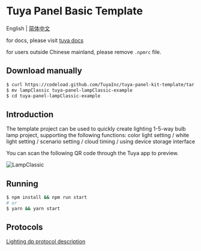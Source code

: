 # Tuya Panel Basic Template



English | [简体中文](./README-zh_CN.md)



for docs, please visit [tuya docs](https://docs.tuya.com)



for users outside Chinese mainland, please remove `.npmrc` file.



## Download manually

```bash
$ curl https://codeload.github.com/TuyaInc/tuya-panel-kit-template/tar.gz/develop | tar -xz --strip=2 tuya-panel-kit-template-develop/examples/lampClassic
$ mv lampClassic tuya-panel-lampClassic-example
$ cd tuya-panel-lampClassic-example
```

## Introduction

The template project can be used to quickly create lighting 1-5-way bulb lamp project, supporting the following functions: color light setting / white light setting / scenario setting / cloud timing / using device storage interface

You can scan the following QR code through the Tuya app to preview.

![LampClassic](https://images.tuyacn.com/rms-static/5c2c6430-0c67-11eb-897d-85bb9e60451e-1602492363251.png?tyName=lampClassic.png)



## Running

```bash
$ npm install && npm run start
# or
$ yarn && yarn start
```


## Protocols
[Lighting dp protocol description](https://docs.tuya.com/zh/hardware/lighting/lighting/product-function-definition?id=K9lf9jad5bga9)

